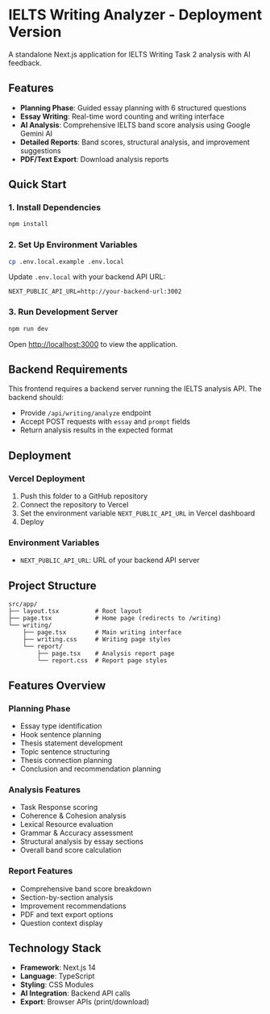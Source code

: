 # IELTS Writing Analyzer - Deployment Version

A standalone Next.js application for IELTS Writing Task 2 analysis with AI feedback.

## Features

- **Planning Phase**: Guided essay planning with 6 structured questions
- **Essay Writing**: Real-time word counting and writing interface  
- **AI Analysis**: Comprehensive IELTS band score analysis using Google Gemini AI
- **Detailed Reports**: Band scores, structural analysis, and improvement suggestions
- **PDF/Text Export**: Download analysis reports

## Quick Start

### 1. Install Dependencies
```bash
npm install
```

### 2. Set Up Environment Variables
```bash
cp .env.local.example .env.local
```

Update `.env.local` with your backend API URL:
```
NEXT_PUBLIC_API_URL=http://your-backend-url:3002
```

### 3. Run Development Server
```bash
npm run dev
```

Open [http://localhost:3000](http://localhost:3000) to view the application.

## Backend Requirements

This frontend requires a backend server running the IELTS analysis API. The backend should:

- Provide `/api/writing/analyze` endpoint
- Accept POST requests with `essay` and `prompt` fields
- Return analysis results in the expected format

## Deployment

### Vercel Deployment

1. Push this folder to a GitHub repository
2. Connect the repository to Vercel
3. Set the environment variable `NEXT_PUBLIC_API_URL` in Vercel dashboard
4. Deploy

### Environment Variables

- `NEXT_PUBLIC_API_URL`: URL of your backend API server

## Project Structure

```
src/app/
├── layout.tsx          # Root layout
├── page.tsx            # Home page (redirects to /writing)
└── writing/
    ├── page.tsx        # Main writing interface
    ├── writing.css     # Writing page styles
    └── report/
        ├── page.tsx    # Analysis report page
        └── report.css  # Report page styles
```

## Features Overview

### Planning Phase
- Essay type identification
- Hook sentence planning
- Thesis statement development
- Topic sentence structuring
- Thesis connection planning
- Conclusion and recommendation planning

### Analysis Features
- Task Response scoring
- Coherence & Cohesion analysis
- Lexical Resource evaluation
- Grammar & Accuracy assessment
- Structural analysis by essay sections
- Overall band score calculation

### Report Features
- Comprehensive band score breakdown
- Section-by-section analysis
- Improvement recommendations
- PDF and text export options
- Question context display

## Technology Stack

- **Framework**: Next.js 14
- **Language**: TypeScript
- **Styling**: CSS Modules
- **AI Integration**: Backend API calls
- **Export**: Browser APIs (print/download)